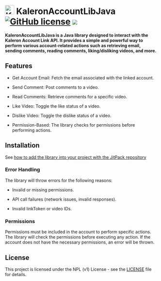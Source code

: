 # <img src="https://strivio.org/static/Assets/Kaleron/LogoDark.png" alt="Kaleron Logo" width="30" height="30"> KaleronAccountLibJava [![GitHub license](https://img.shields.io/badge/license-NPL-red.svg)](LICENSE) [![](https://jitpack.io/v/kaleronoff/KaleronAccountLibJava.svg)](https://jitpack.io/#kaleronoff/KaleronAccountLibJava)

**KaleronAccountLibJava is a Java library designed to interact with the Kaleron Account Link API. It provides a simple and powerful way to perform various account-related actions such as retrieving email, sending comments, reading comments, liking/disliking videos, and more.**

## Features

- Get Account Email: Fetch the email associated with the linked account.

- Send Comment: Post comments to a video.

- Read Comments: Retrieve comments for a specific video.

- Like Video: Toggle the like status of a video.

- Dislike Video: Toggle the dislike status of a video.

- Permission-Based: The library checks for permissions before performing actions.

## Installation

See [how to add the library into your project with the JitPack repository](https://www.jitpack.io/#kaleronoff/KaleronAccountLibJava/1.0.0/#howto)

### Error Handling

The library will throw errors for the following reasons:

- Invalid or missing permissions.

- API call failures (network issues, invalid responses).

- Invalid linkToken or video IDs.

### Permissions

Permissions must be included in the account to perform specific actions. The library will check the permissions before executing any action. If the account does not have the necessary permissions, an error will be thrown.

## License

This project is licensed under the NPL (v1) License - see the [LICENSE](LICENSE) file for details.
